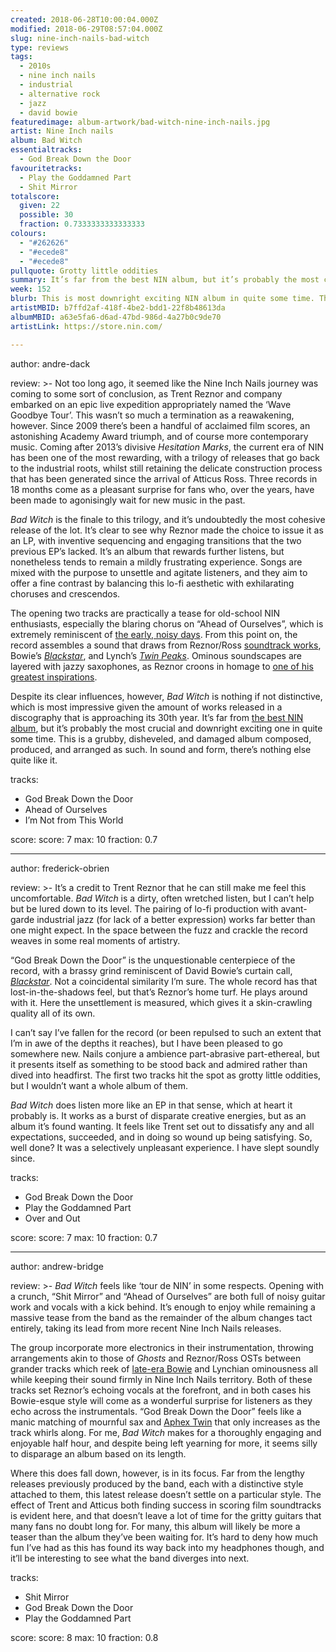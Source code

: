 ```yaml
---
created: 2018-06-28T10:00:04.000Z
modified: 2018-06-29T08:57:04.000Z
slug: nine-inch-nails-bad-witch
type: reviews
tags:
  - 2010s
  - nine inch nails
  - industrial
  - alternative rock
  - jazz
  - david bowie
featuredimage: album-artwork/bad-witch-nine-inch-nails.jpg
artist: Nine Inch nails
album: Bad Witch
essentialtracks:
  - God Break Down the Door
favouritetracks:
  - Play the Goddamned Part
  - Shit Mirror
totalscore:
  given: 22
  possible: 30
  fraction: 0.7333333333333333
colours:
  - "#262626"
  - "#ecede8"
  - "#ecede8"
pullquote: Grotty little oddities
summary: It’s far from the best NIN album, but it’s probably the most crucial and downright exciting one in quite some time. This is a grubby, disheveled, and damaged album composed, produced, and arranged as such.
week: 152
blurb: This is most downright exciting NIN album in quite some time. This is a grubby, disheveled, and damaged album composed, produced, and arranged as such.
artistMBID: b7ffd2af-418f-4be2-bdd1-22f8b48613da
albumMBID: a63e5fa6-d6ad-47bd-986d-4a27b0c9de70
artistLink: https://store.nin.com/

---
```

author: andre-dack

review: >-
  Not too long ago, it seemed like the Nine Inch Nails journey was coming to some sort of conclusion, as Trent Reznor and company embarked on an epic live expedition appropriately named the ‘Wave Goodbye Tour’. This wasn’t so much a termination as a reawakening, however. Since 2009 there’s been a handful of acclaimed film scores, an astonishing Academy Award triumph, and of course more contemporary music. Coming after 2013’s divisive *Hesitation Marks*, the current era of NIN has been one of the most rewarding, with a trilogy of releases that go back to the industrial roots, whilst still retaining the delicate construction process that has been generated since the arrival of Atticus Ross. Three records in 18 months come as a pleasant surprise for fans who, over the years, have been made to agonisingly wait for new music in the past.

  *Bad Witch* is the finale to this trilogy, and it’s undoubtedly the most cohesive release of the lot. It’s clear to see why Reznor made the choice to issue it as an LP, with inventive sequencing and engaging transitions that the two previous EP’s lacked. It’s an album that rewards further listens, but nonetheless tends to remain a mildly frustrating experience. Songs are mixed with the purpose to unsettle and agitate listeners, and they aim to offer a fine contrast by balancing this lo-fi aesthetic with exhilarating choruses and crescendos. 
  
  The opening two tracks are practically a tease for old-school NIN enthusiasts, especially the blaring chorus on “Ahead of Ourselves”, which is extremely reminiscent of [the early, noisy days](https://www.youtube.com/watch?v=kuoFiIFkdAA). From this point on, the record assembles a sound that draws from Reznor/Ross [soundtrack works](https://youtu.be/PIPHPHWCZWk), Bowie’s [*Blackstar*](https://www.youtube.com/watch?v=kszLwBaC4Sw), and Lynch’s [*Twin Peaks*](https://www.youtube.com/watch?v=DF43b38k0Mw). Ominous soundscapes are layered with jazzy saxophones, as Reznor croons in homage to [one of his greatest inspirations](/reviews/david-bowie-blackstar/). 
  
  Despite its clear influences, however, *Bad Witch* is nothing if not distinctive, which is most impressive given the amount of works released in a discography that is approaching its 30th year. It’s far from [the best NIN album](/reviews/nine-inch-nails-the-downward-spiral/), but it’s probably the most crucial and downright exciting one in quite some time. This is a grubby, disheveled, and damaged album composed, produced, and arranged as such. In sound and form, there’s nothing else quite like it.

tracks:
  - God Break Down the Door
  - ­­Ahead of Ourselves
  - ­­I’m Not from This World

score:
  score: 7
  max: 10
  fraction: 0.7

---
author: frederick-obrien

review: >-
  It’s a credit to Trent Reznor that he can still make me feel this uncomfortable. *Bad Witch* is a dirty, often wretched listen, but I can’t help but be lured down to its level. The pairing of lo-fi production with avant-garde industrial jazz (for lack of a better expression) works far better than one might expect. In the space between the fuzz and crackle the record weaves in some real moments of artistry. 
  
  “God Break Down the Door” is the unquestionable centerpiece of the record, with a brassy grind reminiscent of David Bowie’s curtain call, [*Blackstar*](/reviews/david-bowie-blackstar/). Not a coincidental similarity I’m sure. The whole record has that lost-in-the-shadows feel, but that’s Reznor’s home turf. He plays around with it. Here the unsettlement is measured, which gives it a skin-crawling quality all of its own.

  I can’t say I’ve fallen for the record (or been repulsed to such an extent that I’m in awe of the depths it reaches), but I have been pleased to go somewhere new. Nails conjure a ambience part-abrasive part-ethereal, but it presents itself as something to be stood back and admired rather than dived into headfirst. The first two tracks hit the spot as grotty little oddities, but I wouldn’t want a whole album of them. 
  
  *Bad Witch* does listen more like an EP in that sense, which at heart it probably is. It works as a burst of disparate creative energies, but as an album it’s found wanting. It feels like Trent set out to dissatisfy any and all expectations, succeeded, and in doing so wound up being satisfying. So, well done? It was a selectively unpleasant experience. I have slept soundly since.

tracks:
  - God Break Down the Door
  - ­­Play the Goddamned Part
  - ­­Over and Out

score:
  score: 7
  max: 10
  fraction: 0.7

---
author: andrew-bridge

review: >-
  *Bad Witch* feels like ‘tour de NIN’ in some respects. Opening with a crunch, “Shit Mirror” and “Ahead of Ourselves” are both full of noisy guitar work and vocals with a kick behind. It’s enough to enjoy while remaining a massive tease from the band as the remainder of the album changes tact entirely, taking its lead from more recent Nine Inch Nails releases. 
  
  The group incorporate more electronics in their instrumentation, throwing arrangements akin to those of *Ghosts* and Reznor/Ross OSTs between grander tracks which reek of [late-era Bowie](/reviews/david-bowie-blackstar/) and Lynchian ominousness all while keeping their sound firmly in Nine Inch Nails territory. Both of these tracks set Reznor’s echoing vocals at the forefront, and in both cases his Bowie-esque style will come as a wonderful surprise for listeners as they echo across the instrumentals. “God Break Down the Door” feels like a manic matching of mournful sax and [Aphex Twin](/reviews/aphex-twin-richard-d-james-album/) that only increases as the track whirls along. For me, *Bad Witch* makes for a thoroughly engaging and enjoyable half hour, and despite being left yearning for more, it seems silly to disparage an album based on its length. 
  
  Where this does fall down, however, is in its focus. Far from the lengthy releases previously produced by the band, each with a distinctive style attached to them, this latest release doesn’t settle on a particular style. The effect of Trent and Atticus both finding success in scoring film soundtracks is evident here, and that doesn’t leave a lot of time for the gritty guitars that many fans no doubt long for. For many, this album will likely be more a teaser than the album they’ve been waiting for. It’s hard to deny how much fun I’ve had as this has found its way back into my headphones though, and it’ll be interesting to see what the band diverges into next.

tracks:
  - Shit Mirror
  - ­­God Break Down the Door
  - ­­Play the Goddamned Part
  
score:
  score: 8
  max: 10
  fraction: 0.8
